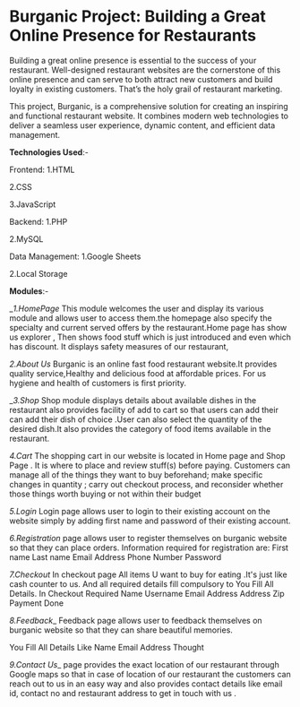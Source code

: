 # Burganic Project: Building a Great Online Presence for Restaurants
Building a great online presence is essential to the success of your restaurant. Well-designed restaurant websites are the cornerstone of this online presence and can serve to both attract new customers and build loyalty in existing customers. That’s the holy grail of restaurant marketing.

This project, Burganic, is a comprehensive solution for creating an inspiring and functional restaurant website. It combines modern web technologies to deliver a seamless user experience, dynamic content, and efficient data management.

**Technologies Used**:-

Frontend:
1.HTML

2.CSS

3.JavaScript

Backend:
1.PHP

2.MySQL

Data Management:
1.Google Sheets

2.Local Storage

**Modules**:-

__1.HomePage_
This module welcomes the user and display its various module and allows user to access them.the homepage also specify the specialty and current served offers by the restaurant.Home page has show us explorer ,
Then shows food stuff which is just introduced and even which has discount. It displays safety measures of our restaurant,

_2.About Us_
Burganic is an online fast food restaurant website.It provides quality service,Healthy and delicious food at affordable prices. For us hygiene and health of customers is first priority.

__3.Shop_
Shop module displays details about available dishes in the restaurant also provides facility of add to cart so that users can add their can add their dish of choice .User can also select the quantity of the desired dish.It also provides the category of food items available in the restaurant.

_4.Cart_
The shopping cart in our website is located in Home page and Shop Page . It is where to place and review stuff(s) before paying. Customers can manage all of the things they want to buy beforehand; make specific changes in quantity ; carry out checkout process, and reconsider whether those things worth buying or not within their budget

_5.Login_
Login page allows user to login to their existing account on the website simply by adding first name and password of their existing account.

_6.Registration_
page allows user to register themselves on burganic website so that they can place orders.
Information required for
registration are:
First name
Last name
Email
Address
Phone Number
Password

_7.Checkout_
In checkout page All items U want to buy for eating .It's just like cash counter to us. And all required details fill compulsory to You Fill All Details.
In Checkout Required
Name
Username
Email Address
Address
Zip
Payment Done

_8.Feedback__
Feedback page allows user to feedback themselves on burganic website so that they can share beautiful memories.

You Fill All Details
Like
Name
Email Address
Thought

_9.Contact Us__
page provides the exact location of our restaurant through Google maps so that in case of location of our restaurant the customers can reach out to us in an easy way and also provides contact details like email id, contact no and restaurant address to get in touch with us .
